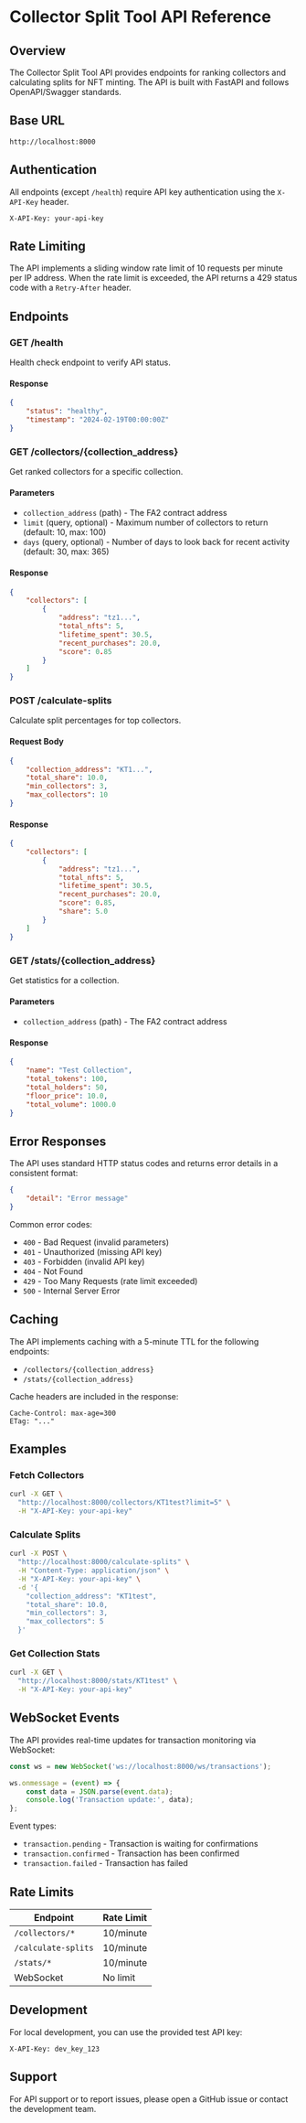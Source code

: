 # Collector Split Tool API Reference

## Overview

The Collector Split Tool API provides endpoints for ranking collectors and calculating splits for NFT minting. The API is built with FastAPI and follows OpenAPI/Swagger standards.

## Base URL

```
http://localhost:8000
```

## Authentication

All endpoints (except `/health`) require API key authentication using the `X-API-Key` header.

```http
X-API-Key: your-api-key
```

## Rate Limiting

The API implements a sliding window rate limit of 10 requests per minute per IP address. When the rate limit is exceeded, the API returns a 429 status code with a `Retry-After` header.

## Endpoints

### GET /health

Health check endpoint to verify API status.

#### Response

```json
{
    "status": "healthy",
    "timestamp": "2024-02-19T00:00:00Z"
}
```

### GET /collectors/{collection_address}

Get ranked collectors for a specific collection.

#### Parameters

- `collection_address` (path) - The FA2 contract address
- `limit` (query, optional) - Maximum number of collectors to return (default: 10, max: 100)
- `days` (query, optional) - Number of days to look back for recent activity (default: 30, max: 365)

#### Response

```json
{
    "collectors": [
        {
            "address": "tz1...",
            "total_nfts": 5,
            "lifetime_spent": 30.5,
            "recent_purchases": 20.0,
            "score": 0.85
        }
    ]
}
```

### POST /calculate-splits

Calculate split percentages for top collectors.

#### Request Body

```json
{
    "collection_address": "KT1...",
    "total_share": 10.0,
    "min_collectors": 3,
    "max_collectors": 10
}
```

#### Response

```json
{
    "collectors": [
        {
            "address": "tz1...",
            "total_nfts": 5,
            "lifetime_spent": 30.5,
            "recent_purchases": 20.0,
            "score": 0.85,
            "share": 5.0
        }
    ]
}
```

### GET /stats/{collection_address}

Get statistics for a collection.

#### Parameters

- `collection_address` (path) - The FA2 contract address

#### Response

```json
{
    "name": "Test Collection",
    "total_tokens": 100,
    "total_holders": 50,
    "floor_price": 10.0,
    "total_volume": 1000.0
}
```

## Error Responses

The API uses standard HTTP status codes and returns error details in a consistent format:

```json
{
    "detail": "Error message"
}
```

Common error codes:
- `400` - Bad Request (invalid parameters)
- `401` - Unauthorized (missing API key)
- `403` - Forbidden (invalid API key)
- `404` - Not Found
- `429` - Too Many Requests (rate limit exceeded)
- `500` - Internal Server Error

## Caching

The API implements caching with a 5-minute TTL for the following endpoints:
- `/collectors/{collection_address}`
- `/stats/{collection_address}`

Cache headers are included in the response:
```http
Cache-Control: max-age=300
ETag: "..."
```

## Examples

### Fetch Collectors

```bash
curl -X GET \
  "http://localhost:8000/collectors/KT1test?limit=5" \
  -H "X-API-Key: your-api-key"
```

### Calculate Splits

```bash
curl -X POST \
  "http://localhost:8000/calculate-splits" \
  -H "Content-Type: application/json" \
  -H "X-API-Key: your-api-key" \
  -d '{
    "collection_address": "KT1test",
    "total_share": 10.0,
    "min_collectors": 3,
    "max_collectors": 5
  }'
```

### Get Collection Stats

```bash
curl -X GET \
  "http://localhost:8000/stats/KT1test" \
  -H "X-API-Key: your-api-key"
```

## WebSocket Events

The API provides real-time updates for transaction monitoring via WebSocket:

```javascript
const ws = new WebSocket('ws://localhost:8000/ws/transactions');

ws.onmessage = (event) => {
    const data = JSON.parse(event.data);
    console.log('Transaction update:', data);
};
```

Event types:
- `transaction.pending` - Transaction is waiting for confirmations
- `transaction.confirmed` - Transaction has been confirmed
- `transaction.failed` - Transaction has failed

## Rate Limits

| Endpoint | Rate Limit |
|----------|------------|
| `/collectors/*` | 10/minute |
| `/calculate-splits` | 10/minute |
| `/stats/*` | 10/minute |
| WebSocket | No limit |

## Development

For local development, you can use the provided test API key:

```
X-API-Key: dev_key_123
```

## Support

For API support or to report issues, please open a GitHub issue or contact the development team.
